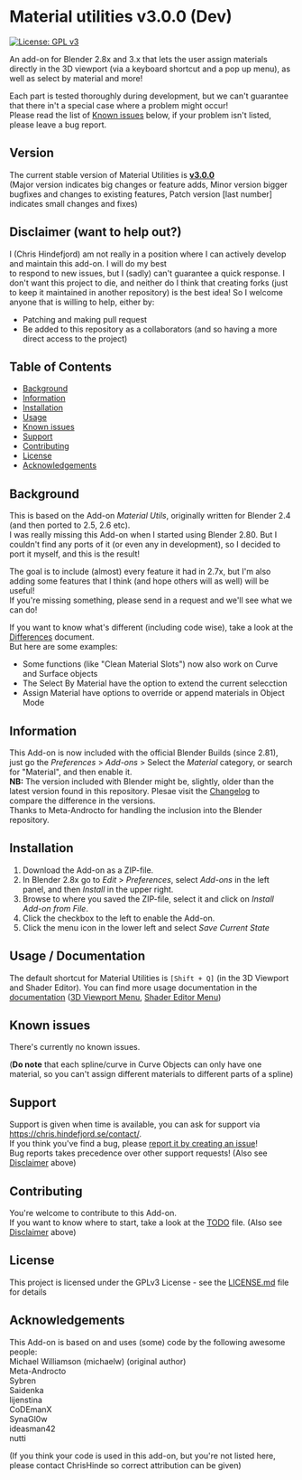 # Material utilities v3.0.0 (Dev)

[![License: GPL v3](https://img.shields.io/badge/License-GPLv3-blue.svg)](https://www.gnu.org/licenses/gpl-3.0)

An add-on for Blender 2.8x and 3.x that lets the user assign materials directly in the 3D viewport
(via a keyboard shortcut and a pop up menu), as well as select by material and more!

Each part is tested thoroughly during development, but we can't guarantee that there in't a special case where a problem might occur!\
Please read the list of [Known issues](#known-issues) below, if your problem isn't listed, please leave a bug report.

## Version

The current stable version of Material Utilities is [**v3.0.0**](CHANGELOG.md#v3.0.0)\
(Major version indicates big changes or feature adds, Minor version bigger bugfixes and changes to existing features,
  Patch version [last number] indicates small changes and fixes)

## Disclaimer (want to help out?)

I (Chris Hindefjord) am not really in a position where I can actively develop and maintain this add-on. I will do my best\
to respond to new issues, but I (sadly) can't guarantee a quick response.
I don't want this project to die, and neither do I think that creating forks (just to keep it maintained in another repository) is the best idea!
So I welcome anyone that is willing to help, either by:

- Patching and making pull request
- Be added to this repository as a collaborators (and so having a more direct access to the project)

## Table of Contents

- [Background](#background)
- [Information](#information)
- [Installation](#installation)
- [Usage](#usage--documentation)
- [Known issues](#known-issues)
- [Support](#support)
- [Contributing](#contributing)
- [License](#license)
- [Acknowledgements](#acknowledgements)

## Background

This is based on the Add-on *Material Utils*, originally written for Blender 2.4 (and then ported to 2.5, 2.6 etc).\
I was really missing this Add-on when I started using Blender 2.80. But I couldn't find any ports of it (or even any in development),
so I decided to port it myself, and this is the result!

The goal is to include (almost) every feature it had in 2.7x,
but I'm also adding some features that I think (and hope others will as well) will be useful!\
If you're missing something, please send in a request and we'll see what we can do!

If you want to know what's different (including code wise), take a look at the [Differences](docs/differences.md) document.\
But here are some examples:

- Some functions (like "Clean Material Slots") now also work on Curve and Surface objects
- The Select By Material have the option to extend the current selecction
- Assign Material have options to override or append materials in Object Mode

## Information

This Add-on is now included with the official Blender Builds (since 2.81), just go the *Preferences* > *Add-ons* > Select the *Material* category, or search for "Material", and then enable it.\
**NB:** The version included with Blender might be, slightly, older than the latest version found in this repository.
Plesae visit the [Changelog](CHANGELOG.md) to compare the difference in the versions.\
Thanks to Meta-Androcto for handling the inclusion into the Blender repository.

## Installation

1. Download the Add-on as a ZIP-file.
2. In Blender 2.8x go to *Edit* > *Preferences*, select *Add-ons* in the left panel, and then *Install* in the upper right.
3. Browse to where you saved the ZIP-file, select it and click on *Install Add-on from File*.
4. Click the checkbox to the left to enable the Add-on.
5. Click the menu icon in the lower left and select *Save Current State*

## Usage / Documentation

The default shortcut for Material Utilities is `[Shift + Q]` (in the 3D Viewport and Shader Editor).
You can find more usage documentation in the [documentation](docs/) ([3D Viewport Menu](docs/usage.md), [Shader Editor Menu](docs/pbr_import.md))

## Known issues

There's currently no known issues.  

(**Do note** that each spline/curve in Curve Objects can only have one material,
  so you can't assign different materials to different parts of a spline)

## Support

Support is given when time is available, you can ask for support via <https://chris.hindefjord.se/contact/>. \
If you think you've find a bug, please
[report it by creating an issue](https://github.com/ChrisHinde/MaterialUtilities/issues)!\
Bug reports takes precedence over other support requests!
(Also see [Disclaimer](#disclaimer-want-to-help-out) above)

## Contributing

You're welcome to contribute to this Add-on.\
If you want to know where to start, take a look at the [TODO](TODO) file.
(Also see [Disclaimer](#disclaimer-want-to-help-out) above)

## License

This project is licensed under the GPLv3 License - see the [LICENSE.md](LICENSE.md) file for details

## Acknowledgements

This Add-on is based on and uses (some) code by the following awesome people:\
Michael Williamson (michaelw) (original author)\
Meta-Androcto\
Sybren\
Saidenka\
lijenstina\
CoDEmanX\
SynaGl0w\
ideasman42\
nutti

(If you think your code is used in this add-on, but you're not listed here,
please contact ChrisHinde so correct attribution can be given)
